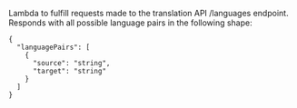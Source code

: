 Lambda to fulfill requests made to the translation API /languages endpoint.
Responds with all possible language pairs in the following shape: 
```
{
  "languagePairs": [
    {
      "source": "string",
      "target": "string"
    }
  ]
}
```